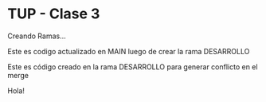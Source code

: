 # TUP - Clase 3

Creando Ramas...

Este es codigo actualizado en MAIN luego de crear la rama DESARROLLO

Este es código creado en la rama DESARROLLO para generar conflicto en el merge

Hola!